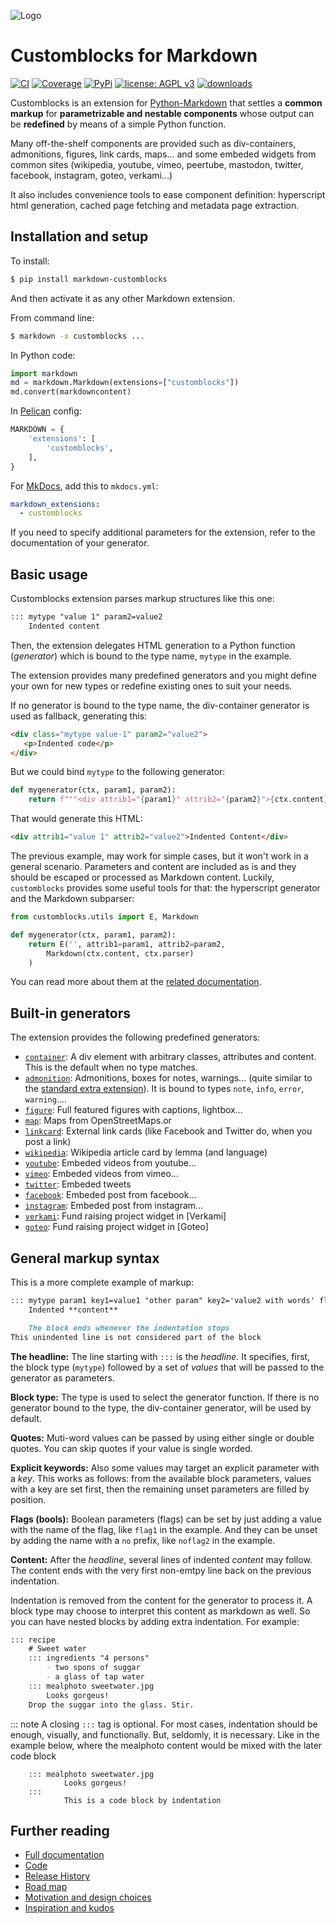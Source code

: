 ![Logo](img/logo-customblocks.svg)

# Customblocks for Markdown

[![CI](https://github.com/vokimon/markdown-customblocks/actions/workflows/main.yml/badge.svg)](https://github.com/vokimon/markdown-customblocks/actions/workflows/main.yml)
[![Coverage](https://img.shields.io/coveralls/vokimon/markdown-customblocks/master.svg?style=flat-square&label=Coverage)](https://coveralls.io/r/vokimon/markdown-customblocks)
[![PyPi](https://img.shields.io/pypi/v/markdown-customblocks.svg?style=flat-square&label=PyPI)](https://pypi.org/project/markdown-customblocks/)
[![license: AGPL v3](https://img.shields.io/badge/License-AGPL%20v3-blue.svg)](https://www.gnu.org/licenses/agpl-3.0)
[![downloads](https://img.shields.io/pypi/dm/markdown-customblocks.svg?style=flat-square&label=PyPI%20Downloads)](https://pypi.org/project/markdown-customblocks/)
<!--
[![image](https://img.shields.io/pypi/pyversions/markdown-customblocks.svg?style=flat-square&label=Python%20Versions)](https://pypi.org/project/markdown-customblocks/)
[![image](https://img.shields.io/pypi/implementation/markdown-customblocks.svg?style=flat-square&label=Python%20Implementations)](https://pypi.org/project/markdown-customblocks/)
-->

Customblocks is an extension for [Python-Markdown]
that settles a **common markup** for **parametrizable and nestable components**
whose output can be **redefined** by means of a simple Python function.

Many off-the-shelf components are provided such as
div-containers, admonitions, figures, link cards, maps...
and some embeded widgets from common sites (wikipedia, youtube, vimeo, peertube, mastodon, twitter, facebook, instagram, goteo, verkami...)

It also includes convenience tools to ease component definition:
hyperscript html generation, cached page fetching and metadata page extraction.

[Python-Markdown]: https://python-markdown.github.io/


## Installation and setup

To install:

```bash
$ pip install markdown-customblocks
```

And then activate it as any other Markdown extension.

From command line:

```bash
$ markdown -x customblocks ...
```

In Python code:

```python
import markdown
md = markdown.Markdown(extensions=["customblocks"])
md.convert(markdowncontent)
```

In [Pelican](https://blog.getpelican.com/) config:

```python
MARKDOWN = {
    'extensions': [
        'customblocks',
    ],
}
```

For [MkDocs](https://www.mkdocs.org), add this to `mkdocs.yml`:

```yaml
markdown_extensions:
  - customblocks
```

If you need to specify additional parameters for the extension,
refer to the documentation of your generator.


## Basic usage

Customblocks extension parses markup structures like this one:

```markdown
::: mytype "value 1" param2=value2
    Indented content
```
Then, the extension delegates HTML generation to a Python function (_generator_)
which is bound to the type name, `mytype` in the example.

The extension provides many predefined generators
and you might define your own for new types or
redefine existing ones to suit your needs.

If no generator is bound to the type name,
the div-container generator is used as fallback,
generating this:

```html
<div class="mytype value-1" param2="value2">
   <p>Indented code</p>
</div>
```


But we could bind `mytype` to the following generator:

```python
def mygenerator(ctx, param1, param2):
    return f"""<div attrib1="{param1}" attrib2="{param2}">{ctx.content}</div>"""
```

That would generate this HTML:

```html
<div attrib1="value 1" attrib2="value2">Indented Content</div>
```

The previous example, may work for simple cases,
but it won't work in a general scenario.
Parameters and content are included as is and
they should be escaped or processed as Markdown content.
Luckily, `customblocks` provides some useful tools for that:
the hyperscript generator and the Markdown subparser:

```python
from customblocks.utils import E, Markdown

def mygenerator(ctx, param1, param2):
    return E('', attrib1=param1, attrib2=param2,
        Markdown(ctx.content, ctx.parser)
    )
```

You can read more about them at the [related documentation](https://vokimon.github.io/markdown-customblocks/defining-generators/#hyperscript).

## Built-in generators

The extension provides the following predefined generators:

- [`container`](https://vokimon.github.io/markdown-customblocks/generators-container/):
    A div element with arbitrary classes, attributes and content. This is the default when no type matches.
- [`admonition`](https://vokimon.github.io/markdown-customblocks/generators-admonition/):
    Admonitions, boxes for notes, warnings... (quite similar to the [standard extra extension][ExtraAdmonitions]).
    It is bound to types `note`,  `info`, `error`, `warning`....
- [`figure`](https://vokimon.github.io/markdown-customblocks/generators-figure/):
    Full featured figures with captions, lightbox...
- [`map`](https://vokimon.github.io/markdown-customblocks/generators-map/):
    Maps from OpenStreetMaps.or
- [`linkcard`](https://vokimon.github.io/markdown-customblocks/generators-linkcard/):
    External link cards (like Facebook and Twitter do, when you post a link)
- [`wikipedia`](https://vokimon.github.io/markdown-customblocks/generators-wikipedia/):
    Wikipedia article card by lemma (and language)
- [`youtube`](https://vokimon.github.io/markdown-customblocks/generators-youtube/):
    Embeded videos from youtube...
- [`vimeo`](https://vokimon.github.io/markdown-customblocks/generators-vimeo/):
    Embeded videos from vimeo...
- [`twitter`](https://vokimon.github.io/markdown-customblocks/generators-twitter/):
    Embeded tweets
- [`facebook`](https://vokimon.github.io/markdown-customblocks/generators-facebook/):
    Embeded post from facebook...
- [`instagram`](https://vokimon.github.io/markdown-customblocks/generators-instagram/):
    Embeded post from instagram...
- [`verkami`](https://vokimon.github.io/markdown-customblocks/generators-verkami/):
    Fund raising project widget in [Verkami]
- [`goteo`](https://vokimon.github.io/markdown-customblocks/generators-goteo/):
    Fund raising project widget in [Goteo]

[ExtraAdmonitions]: https://python-markdown.github.io/extensions/admonition/


## General markup syntax

This is a more complete example of markup:

```markdown
::: mytype param1 key1=value1 "other param" key2='value2 with words' flag1 noflag2
    Indented **content**

    The block ends whenever the indentation stops
This unindented line is not considered part of the block
```

**The headline:**
The line starting with `:::` is the _headline_.
It specifies, first, the block type (`mytype`) followed by a set of _values_
that will be passed to the generator as parameters.


**Block type:**
The type is used to select the generator function.
If there is no generator bound to the type, the div-container generator, will be used by default.

**Quotes:**
Muti-word values can be passed by using either single or double quotes.
You can skip quotes if your value is single worded.

**Explicit keywords:**
Also some values may target an explicit parameter with a _key_.
This works as follows:
from the available block parameters, values with a key are set first,
then the remaining unset parameters are filled by position.

**Flags (bools):**
Boolean parameters (flags) can be set by just adding a value with the name of the flag, like `flag1` in the example.
And they can be unset by adding the name with a `no` prefix, like `noflag2` in the example.

**Content:**
After the _headline_, several lines of indented _content_ may follow.
The content ends with the very first non-emtpy line back on the previous indentation.

Indentation is removed from the content for the generator to process it.
A block type may choose to interpret this content as markdown as well.
So you can have nested blocks by adding extra indentation.
For example:

```markdown
::: recipe
    # Sweet water
    ::: ingredients "4 persons"
        - two spons of suggar
        - a glass of tap water
    ::: mealphoto sweetwater.jpg
        Looks gorgeus!
    Drop the suggar into the glass. Stir.
```

::: note
    A closing `:::` tag is optional.
    For most cases, indentation should be enough, visually, and functionally.
    But, seldomly, it is necessary.
    Like in the example below, where
    the mealphoto content would be mixed with 
    the later code block

        ::: mealphoto sweetwater.jpg
                Looks gorgeus!
        :::
                This is a code block by indentation


## Further reading

- [Full documentation](https://vokimon.github.io/markdown-customblocks)
- [Code](https://github.com/vokimon/markdown-customblocks)
- [Release History](https://vokimon.github.io/markdown-customblocks/CHANGES)
- [Road map](https://vokimon.github.io/markdown-customblocks/TODO)
- [Motivation and design choices](https://vokimon.github.io/markdown-customblocks/motivation)
- [Inspiration and kudos](https://vokimon.github.io/markdown-customblocks/inspiration)


